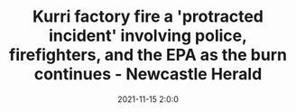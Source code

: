 ---
"title": "Kurri factory fire a 'protracted incident' involving police, firefighters, and the EPA as the burn continues - Newcastle Herald"
"date": "2021-11-15 2:0:0"
"feed_name": "GOOGLENEWSINDUSTRIAL"
"feed_website": "https://news.google.com/search?q=industrial%2Bincident&hl=en-US&gl=US&ceid=US:en"
"feed_rss": "https://news.google.com/rss/search?q=industrial%2Bincident&hl=en-US&gl=US&ceid=US:en"
"link": "https://www.newcastleherald.com.au/story/7510668/kurri-kurri-factory-fire-closes-school-businesses/"
"source": "{'href': 'https://www.newcastleherald.com.au', 'title': 'Newcastle Herald'}"
"file": "_posts/2021-1-1-c95c5b0bbd5acff81abdd452850f3f9c2ad064d9.md"
"accident": "1"
"drilling": "0"
"dead": "0"
"injured": "0"
"arrested": "0"
"place": "unknown place"
"where": "unknown site"
"causes": "unknown"
"place_uri": "unknown place"
---
